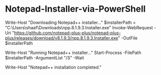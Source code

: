 # Notepad-Installer-via-PowerShell

  Write-Host "Downloading Notepad++ installer..."
$installerPath = "C:\Users\shaaf\Downloads\npp.8.1.9.3.Installer.exe"
Invoke-WebRequest -Uri "https://github.com/notepad-plus-plus/notepad-plus-plus/releases/download/v8.1.9.3/npp.8.1.9.3.Installer.exe" -OutFile $installerPath

Write-Host "Running Notepad++ installer..."
Start-Process -FilePath $installerPath -ArgumentList "/S" -Wait

Write-Host "Notepad++ installation completed."
